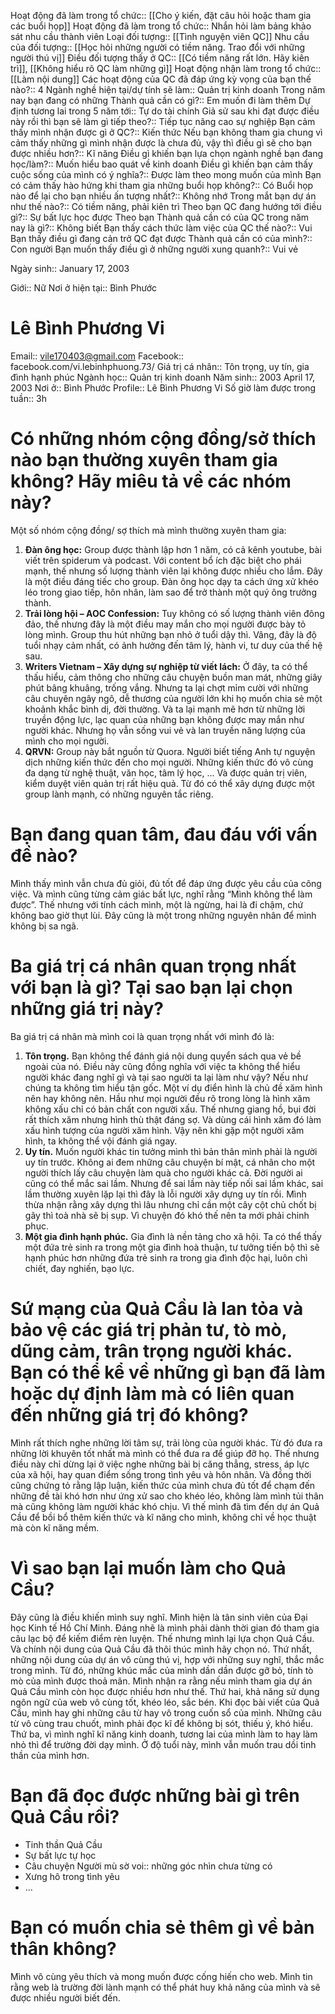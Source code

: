 Hoạt động đã làm trong tổ chức:: [[Cho ý kiến, đặt câu hỏi hoặc tham gia các buổi họp]]
Hoạt động đã làm trong tổ chức:: Nhắn hỏi làm bảng khảo sát nhu cầu thành viên
Loại đối tượng:: [[Tình nguyện viên QC]]
Nhu cầu của đối tượng:: [[Học hỏi những người có tiềm năng. Trao đổi với những người thú vị]]
Điều đối tượng thấy ở QC:: [[Có tiềm năng rất lớn. Hãy kiên trì]], [[Không hiểu rõ QC làm những gì]]
Hoạt động nhận làm trong tổ chức:: [[Làm nội dung]]
Các hoạt động của QC đã đáp ứng kỳ vọng của bạn thế nào?:: 4
Ngành nghề hiện tại/dự tính sẽ làm:: Quản trị kinh doanh
Trong năm nay bạn đang có những Thành quả cần có gì?:: Em muốn đi làm thêm
Dự định tương lai trong 5 năm tới:: Tự do tài chính
Giả sử sau khi đạt được điều này rồi thì bạn sẽ làm gì tiếp theo?:: Tiếp tục nâng cao sự nghiệp
Bạn cảm thấy mình nhận được gì ở QC?:: Kiến thức
Nếu bạn không tham gia chung vì cảm thấy những gì mình nhận được là chưa đủ, vậy thì điều gì sẽ cho bạn được nhiều hơn?:: Kĩ năng 
Điều gì khiến bạn lựa chọn ngành nghề bạn đang học/làm?:: Muốn hiểu bao quát về kinh doanh
Điều gì khiến bạn cảm thấy cuộc sống của mình có ý nghĩa?:: Được làm theo mong muốn của mình
Bạn có cảm thấy hào hứng khi tham gia những buổi họp không?:: Có
Buổi họp nào để lại cho bạn nhiều ấn tượng nhất?:: Không nhớ
Trong mắt bạn dự án như thế nào?:: Có tiềm năng, phải kiên trì
Theo bạn QC đang hướng tới điều gì?:: Sự bất lực học được
Theo bạn Thành quả cần có của QC trong năm nay là gì?:: Không biết
Bạn thấy cách thức làm việc của QC thế nào?:: Vui
Bạn thấy điều gì đang cản trở QC đạt được Thành quả cần có của mình?:: Con người
Bạn muốn thấy điều gì ở những người xung quanh?:: Vui vẻ	

Ngày sinh:: January 17, 2003

Giới:: Nữ
Nơi ở hiện tại:: Bình Phước



# Lê Bình Phương Vi

Email:: vile170403@gmail.com
Facebook:: facebook.com/vi.lebinhphuong.73/
Giá trị cá nhân:: Tôn trọng, uy tín, gia đình hạnh phúc
Ngành học:: Quản trị kinh doanh
Năm sinh:: 2003
April 17, 2003
Nơi ở:: Bình Phước
Profile:: Lê Bình Phương Vi
Số giờ làm được trong tuần:: 3h


# Có những nhóm cộng đồng/sở thích nào bạn thường xuyên tham gia không? Hãy miêu tả về các nhóm này?

Một số nhóm cộng đồng/ sợ thích mà mình thường xuyên tham gia:

1. **Đàn ông học:** Group được thành lập hơn 1 năm, có cả kênh youtube, bài viết trên spiderum và podcast. Với content bổ ích đặc biệt cho phái mạnh, thế nhưng số lượng thành viên lại không được nhiều cho lắm. Đây là một điều đáng tiếc cho group. Đàn ông học dạy ta cách ứng xử khéo léo trong giao tiếp, hôn nhân, làm sao để trở thành một quý ông trưởng thành.
2. **Trải lòng hội – AOC Confession:** Tuy không có số lượng thành viên đông đảo, thế nhưng đây là một điều may mắn cho mọi người được bày tỏ lòng mình. Group thu hút những bạn nhỏ ở tuổi dậy thì. Vâng, đây là độ tuổi nhạy cảm nhất, có ảnh hưởng đến tâm lý, hành vi, tư duy của thế hệ sau.
3. **Writers Vietnam – Xây dựng sự nghiệp từ viết lách:** Ở đây, ta có thể thấu hiểu, cảm thông cho những câu chuyện buồn man mát, những giây phút bâng khuâng, trống vắng. Nhưng ta lại chợt mỉm cười với những câu chuyên ngây ngô, dễ thương của người lớn khi họ muốn chia sẻ một khoảnh khắc bình dị, đời thường. Và ta lại mạnh mẽ hơn từ những lời truyền động lực, lạc quan của những bạn không được may mắn như người khác. Nhưng họ vẫn sống vui vẻ và lan truyền năng lượng của mình cho mọi người.
4. **QRVN:** Group này bắt nguồn từ Quora. Người biết tiếng Anh tự nguyện dịch những kiến thức đến cho mọi người. Những kiến thức đó vô cùng đa dạng từ nghệ thuật, văn học, tâm lý học, … Và được quản trị viên, kiểm duyệt viên quản trị rất hiệu quả. Từ đó có thể xây dựng được một group lành mạnh, có những nguyên tắc riêng.

# Bạn đang quan tâm, đau đáu với vấn đề nào?

Mình thấy mình vẫn chưa đủ giỏi, đủ tốt để đáp ứng được yêu cầu của công việc. Và mình cũng từng cảm giác bất lực, nghĩ rằng “Mình không thể làm được”. Thế nhưng với tính cách mình, một là ngừng, hai là đi chậm, chứ không bao giờ thụt lùi. Đây cũng là một trong những nguyên nhân để mình không bị sa ngã.

# Ba giá trị cá nhân quan trọng nhất với bạn là gì? Tại sao bạn lại chọn những giá trị này?

Ba giá trị cá nhân mà mình coi là quan trọng nhất với mình đó là:

1. **Tôn trọng.** Bạn không thể đánh giá nội dung quyển sách qua vẻ bề ngoài của nó. Điều này cũng đồng nghĩa với việc ta không thể hiểu người khác đang nghĩ gì và tại sao người ta lại làm như vậy? Nếu như chúng ta không tìm hiểu tận gốc. Một ví dụ điển hình là chủ đề xăm hình nên hay không nên. Hầu như mọi người đều rõ trong lòng là hình xăm không xấu chỉ có bản chất con người xấu. Thế nhưng giang hồ, bụi đời rất thích xăm nhưng hình thù thật đáng sợ. Và dùng cái hình xăm đó làm xấu hình tượng của người xăm hình. Vậy nên khi gặp một người xăm hình, ta không thể vội đánh giá ngay.
2. **Uy tín.** Muốn người khác tin tưởng mình thì bản thân mình phải là người uy tín trước. Không ai đem những câu chuyện bí mật, cá nhân cho một người thích lấy câu chuyện làm quà cho người khác cả. Đời người ai cũng có thể mắc sai lầm. Nhưng để sai lầm này tiếp nối sai lầm khác, sai lầm thường xuyên lặp lại thì đây là lỗi người xây dựng uy tín rồi. Mình thừa nhận rằng xây dựng thì lâu nhưng chỉ cần một cây cột chủ chốt bị gãy thì toà nhà sẽ bị sụp. Vì chuyện đó khó thế nên ta mới phải chinh phục.
3. **Một gia đình hạnh phúc.** Gia đình là nền tảng cho xã hội. Ta có thể thấy một đứa trẻ sinh ra trong một gia đình hoà thuận, tư tưởng tiến bộ thì sẽ hạnh phúc hơn những đứa trẻ sinh ra trong gia đình độc hại, luôn chì chiết, đay nghiến, bạo lực.

# Sứ mạng của Quả Cầu là lan tỏa và bảo vệ các giá trị phản tư, tò mò, dũng cảm, trân trọng người khác. Bạn có thể kể về những gì bạn đã làm hoặc dự định làm mà có liên quan đến những giá trị đó không?

Mình rất thích nghe những lời tâm sự, trải lòng của người khác. Từ đó đưa ra những lời khuyên tốt nhất mà mình có thể đưa ra để giúp đỡ họ. Thế nhưng điều này chỉ dừng lại ở việc nghe những bài bị căng thẳng, stress, áp lực của xã hội, hay quan điểm sống trong tình yêu và hôn nhân. Và đồng thời cũng chứng tỏ rằng lập luận, kiến thức của mình chưa đủ tốt để chạm đến những đề tài khó hơn như ứng xử sao cho khéo léo, không làm mình tủi thân mà cũng không làm người khác khó chịu. Vì thế mình đã tìm đến dự án Quả Cầu để bồi bổ thêm kiến thức và kĩ năng cho mình, không chỉ về học thuật mà còn kĩ năng mềm.

# Vì sao bạn lại muốn làm cho Quả Cầu?

Đây cũng là điều khiến mình suy nghĩ. Mình hiện là tân sinh viên của Đại học Kinh tế Hồ Chí Minh. Đáng nhẽ là mình phải dành thời gian đó tham gia câu lạc bộ để kiếm điểm rèn luyện. Thế nhưng mình lại lựa chọn Quả Cầu.  Và chính nội dung của Quả Cầu đã thôi thúc mình hãy chọn nó. Thứ nhất, những nội dung của dự án vô cùng thú vị, hợp với những suy nghĩ, thắc mắc trong mình. Từ đó, những khúc mắc của mình dần dần được gỡ bỏ, tính tò mò của mình được thoả mãn. Mình nhận ra rằng nếu mình tham gia dự án Quả Cầu mình còn học được nhiều hơn như thế. Thứ hai, khả năng sử dụng ngôn ngữ của web vô cùng tốt, khéo léo, sắc bén. Khi đọc bài viết của Quả Cầu, mình hay ghi những câu từ hay vô trong cuốn sổ của mình. Những câu từ vô cùng trau chuốt, mình phải đọc kĩ để không bị sót, thiếu ý, khó hiểu. Thứ ba, vì mình nghĩ kĩ năng kinh doanh, tương lai của mình làm to hay làm nhỏ thì để trường đời dạy mình. Ở độ tuổi này, mình vẫn muốn trau dồi tinh thần của mình hơn.

# Bạn đã đọc được những bài gì trên Quả Cầu rồi?

- Tinh thần Quả Cầu
- Sự bất lực tự học
- Câu chuyện Người mù sờ voi:: những góc nhìn chưa từng có
- Xưng hô trong tình yêu
- …

# Bạn có muốn chia sẻ thêm gì về bản thân không?

Mình vô cùng yêu thích và mong muốn được cống hiến cho web. Mình tin rằng web là trường đời lành mạnh có thể phát huy khả năng của mình và sẽ được nhiều người biết đến.
